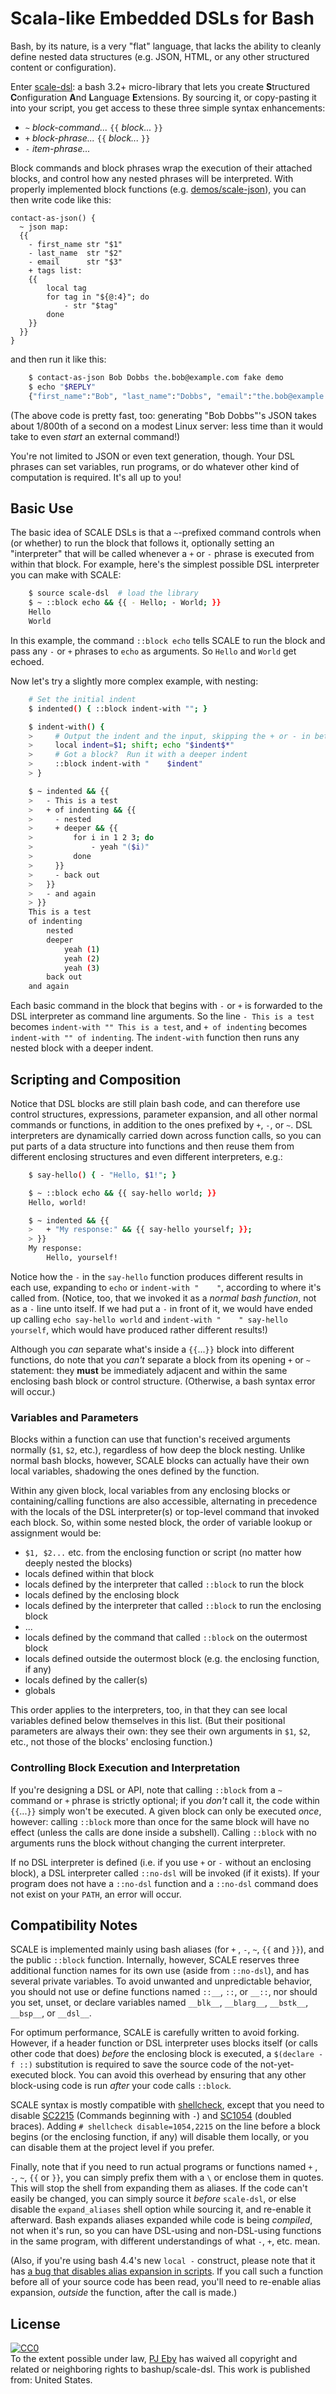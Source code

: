 # Scala-like Embedded DSLs for Bash

Bash, by its nature, is a very "flat" language, that lacks the ability to cleanly define nested data structures  (e.g. JSON, HTML, or any other structured content or configuration).

Enter [scale-dsl](scale-dsl): a bash 3.2+ micro-library that lets you create **S**tructured **C**onfiguration **A**nd **L**anguage **E**xtensions.  By sourcing it, or copy-pasting it into your script, you get access to these three simple syntax enhancements:

* `~` *block-command...* `{{` *block...* `}}`
* `+` *block-phrase...*  `{{` *block...* `}}`
* `-` *item-phrase...*

Block commands and block phrases wrap the execution of their attached blocks, and control how any nested phrases will be interpreted.  With properly implemented block functions (e.g. [demos/scale-json](demos/scale-json)), you can then write code like this:

```shell
contact-as-json() {
  ~ json map:
  {{
    - first_name str "$1"
    - last_name  str "$2"
    - email      str "$3"
    + tags list:
    {{
        local tag
        for tag in "${@:4}"; do
            - str "$tag"
        done
    }}
  }}
}
```

and then run it like this:

~~~sh
    $ contact-as-json Bob Dobbs the.bob@example.com fake demo
    $ echo "$REPLY"
    {"first_name":"Bob", "last_name":"Dobbs", "email":"the.bob@example.com", "tags":["fake", "demo"]}
~~~

(The above code is pretty fast, too: generating "Bob Dobbs"'s JSON takes about 1/800th of a second on a modest Linux server: less time than it would take to even *start* an external command!)

You're not limited to JSON or even text generation, though.  Your DSL phrases can set variables, run programs, or do whatever other kind of computation is required.  It's all up to you!

## Basic Use

The basic idea of SCALE DSLs is that a `~`-prefixed command controls when (or whether) to run the block that follows it, optionally setting an "interpreter" that will be called whenever a  `+` or `-` phrase is executed from within that block.  For example, here's the simplest possible DSL interpreter you can make with SCALE:

~~~sh
    $ source scale-dsl  # load the library
    $ ~ ::block echo && {{ - Hello; - World; }}
    Hello
    World
~~~

In this example, the command `::block echo` tells SCALE to run the block and pass any `-` or `+` phrases to `echo` as arguments.  So `Hello` and `World` get echoed.

Now let's try a slightly more complex example, with nesting:

~~~sh
    # Set the initial indent
    $ indented() { ::block indent-with ""; }

    $ indent-with() {
    >     # Output the indent and the input, skipping the + or - in between
    >     local indent=$1; shift; echo "$indent$*"
    >     # Got a block?  Run it with a deeper indent
    >     ::block indent-with "    $indent"
    > }

    $ ~ indented && {{
    >   - This is a test
    >   + of indenting && {{
    >     - nested
    >     + deeper && {{
    >         for i in 1 2 3; do
    >             - yeah "($i)"
    >         done
    >     }}
    >     - back out
    >   }}
    >   - and again
    > }}
    This is a test
    of indenting
        nested
        deeper
            yeah (1)
            yeah (2)
            yeah (3)
        back out
    and again
~~~

Each basic command in the block that begins with `-` or `+` is forwarded to the DSL interpreter as command line arguments.  So the line `- This is a test` becomes `indent-with "" This is a test`, and `+ of indenting` becomes `indent-with "" of indenting`.  The `indent-with` function then runs any nested block with a deeper indent.

## Scripting and Composition

Notice that DSL blocks are still plain bash code, and can therefore use control structures, expressions, parameter expansion, and all other normal commands or functions, in addition to the ones prefixed by  `+`, `-`, or `~`.  DSL interpreters are dynamically carried down across function calls, so you can put parts of a data structure into functions and then reuse them from different enclosing structures and even different interpreters, e.g.:

~~~sh
    $ say-hello() { - "Hello, $1!"; }

    $ ~ ::block echo && {{ say-hello world; }}
    Hello, world!

    $ ~ indented && {{
    >   + "My response:" && {{ say-hello yourself; }};
    > }}
    My response:
        Hello, yourself!
~~~

Notice how the `-` in the `say-hello` function produces different results in each use, expanding to `echo` or `indent-with "    "`, according to where it's called from.  (Notice, too, that we invoked it as a *normal bash function*, not as a `-` line unto itself.  If we had put a `-` in front of it, we would have ended up calling  `echo say-hello world` and `indent-with "    " say-hello yourself`, which would have produced rather different results!)

Although you *can* separate what's inside a  `{{`...`}}` block into different functions, do note that you *can't* separate a block from its opening `+` or `~` statement: they **must** be immediately adjacent and within the same enclosing bash block or control structure.  (Otherwise, a bash syntax error will occur.)

### Variables and Parameters

Blocks within a function can use that function's received arguments normally (`$1`, `$2`, etc.), regardless of how deep the block nesting.  Unlike normal bash blocks, however, SCALE blocks can actually have their own local variables, shadowing the ones defined by the function.

Within any given block, local variables from any enclosing blocks or containing/calling functions are also accessible, alternating in precedence with the locals of the DSL interpreter(s) or top-level command that invoked each block.  So, within some nested block, the order of variable lookup or assignment would be:

* `$1, $2...` etc. from the enclosing function or script (no matter how deeply nested the blocks)
* locals defined within that block
* locals defined by the interpreter that called `::block` to run the block
* locals defined by the enclosing block
* locals defined by the interpreter that called `::block` to run the enclosing block
* ...
* locals defined by the command that called `::block` on the outermost block
* locals defined outside the outermost block (e.g. the enclosing function, if any)
* locals defined by the caller(s)
* globals

This order applies to the interpreters, too, in that they can see local variables defined below themselves in this list.  (But their positional parameters are always their own: they see their own arguments in `$1`, `$2`, etc., not those of the blocks' enclosing function.)

### Controlling Block Execution and Interpretation

If you're designing a DSL or API, note that calling `::block` from a `~` command or `+` phrase is strictly optional; if you *don't* call it, the code within `{{`...`}}` simply won't be executed.  A given block can only be executed *once*, however: calling `::block` more than once for the same block will have no effect (unless the calls are done inside a subshell).  Calling `::block` with no arguments runs the block without changing the current interpreter.

If no DSL interpreter is defined (i.e. if you use `+` or `-` without an enclosing block), a DSL interpreter called `::no-dsl` will be invoked (if it exists).  If your program does not have a `::no-dsl` function and a `::no-dsl` command does not exist on your `PATH`, an error will occur.

## Compatibility Notes

SCALE is implemented mainly using bash aliases (for `+` , `-`, `~`, `{{` and `}}`), and the public `::block` function.  Internally, however, SCALE reserves three additional function names for its own use (aside from `::no-dsl`), and has several private variables.  To avoid unwanted and unpredictable behavior, you should not use or define functions named `::__`, `::`, or `__::`, nor should you set, unset, or declare variables named `__blk__`, `__blarg__`, `__bstk__`,  `__bsp__`, or `__dsl__`.

For optimum performance, SCALE is carefully written to avoid forking.  However, if a header function or DSL interpreter uses blocks itself (or calls other code that does) *before* the enclosing block is executed, a `$(declare -f ::)` substitution is required to save the source code of the not-yet-executed block.  You can avoid this overhead by ensuring that any other block-using code is run *after* your code calls `::block`.

SCALE syntax is mostly compatible with [shellcheck](https://www.shellcheck.net/), except that you need to disable [SC2215](https://github.com/koalaman/shellcheck/wiki/SC2215) (Commands beginning with `-`) and [SC1054](https://github.com/koalaman/shellcheck/wiki/SC1054) (doubled braces).  Adding `# shellcheck disable=1054,2215` on the line before a block begins (or the enclosing function, if any) will disable them locally, or you can disable them at the project level if you prefer.

Finally, note that if you need to run actual programs or functions named `+` , `-`, `~`, `{{` or `}}`, you can simply prefix them with a `\` or enclose them in quotes.  This will stop the shell from expanding them as aliases.  If the code can't easily be changed, you can simply source it *before* `scale-dsl`, or else disable the `expand_aliases` shell option while sourcing it, and re-enable it afterward.  Bash expands aliases expanded while code is being *compiled*, not when it's run, so you can have DSL-using and non-DSL-using functions in the same program, with different understandings of what `-`, `+`, etc. mean.

(Also, if you're using bash 4.4's new `local -` construct, please note that it has [a bug that disables alias expansion in scripts](https://lists.gnu.org/archive/html/bug-bash/2018-12/msg00023.html).  If you call such a function before all of your source code has been read, you'll need to re-enable alias expansion, *outside* the function, after the call is made.)

## License

<p xmlns:dct="http://purl.org/dc/terms/" xmlns:vcard="http://www.w3.org/2001/vcard-rdf/3.0#">
  <a rel="license" href="http://creativecommons.org/publicdomain/zero/1.0/"
  ><img src="https://licensebuttons.net/p/zero/1.0/80x15.png" style="border-style: none;"
        alt="CC0" /></a><br />
To the extent possible under law, <a rel="dct:publisher" href="https://github.com/pjeby"
><span property="dct:title">PJ Eby</span></a> has waived all copyright and related or
    neighboring rights to <span property="dct:title">bashup/scale-dsl</span>.  This work is
    published from: <span property="vcard:Country" datatype="dct:ISO3166" content="US"
                          about="https://github.com/bashup/scale-dsl">United States</span>.
</p>
